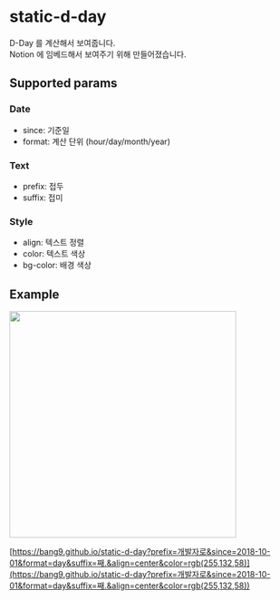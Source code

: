 # static-d-day
D-Day 를 계산해서 보여줍니다. <br/>
Notion 에 임베드해서 보여주기 위해 만들어졌습니다.

## Supported params

### Date
- since: 기준일
- format: 계산 단위 (hour/day/month/year)

### Text
- prefix: 접두
- suffix: 접미

### Style
- align: 텍스트 정렬
- color: 텍스트 색상
- bg-color: 배경 색상

## Example
<img src="https://user-images.githubusercontent.com/26326015/124765739-3ba68780-df71-11eb-8e37-ddbcf089ab4e.png" width=400 />

[https://bang9.github.io/static-d-day?prefix=개발자로&since=2018-10-01&format=day&suffix=째.&align=center&color=rgb(255,132,58)](https://bang9.github.io/static-d-day?prefix=개발자로&since=2018-10-01&format=day&suffix=째.&align=center&color=rgb(255,132,58))
